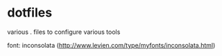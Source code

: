 dotfiles
========

various . files to configure various tools

font: inconsolata (http://www.levien.com/type/myfonts/inconsolata.html)
